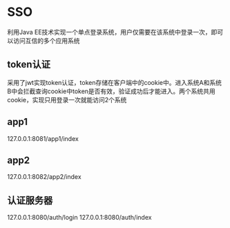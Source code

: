 # SSO
利用Java EE技术实现一个单点登录系统，用户仅需要在该系统中登录一次，即可以访问互信的多个应用系统
## token认证
采用了jwt实现token认证，token存储在客户端中的cookie中。进入系统A和系统B中会拦截查询cookie中token是否有效，验证成功后才能进入。两个系统共用cookie，实现只用登录一次就能访问2个系统
## app1
127.0.0.1:8081/app1/index
## app2
127.0.0.1:8082/app2/index
## 认证服务器
127.0.0.1:8080/auth/login
127.0.0.1:8080/auth/index
